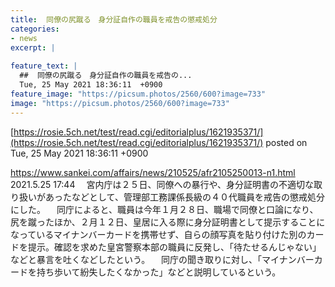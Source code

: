 ```yaml
---
title:  同僚の尻蹴る　身分証自作の職員を戒告の懲戒処分  
categories:
- news
excerpt: |
  
feature_text: |
  ##  同僚の尻蹴る　身分証自作の職員を戒告の...
  Tue, 25 May 2021 18:36:11  +0900
feature_image: "https://picsum.photos/2560/600?image=733"
image: "https://picsum.photos/2560/600?image=733"
---
```


[https://rosie.5ch.net/test/read.cgi/editorialplus/1621935371/](https://rosie.5ch.net/test/read.cgi/editorialplus/1621935371/)
posted on Tue, 25 May 2021 18:36:11  +0900

<!--more-->

https://www.sankei.com/affairs/news/210525/afr2105250013-n1.html 2021.5.25 17:44 　宮内庁は２５日、同僚への暴行や、身分証明書の不適切な取り扱いがあったなどとして、管理部工務課係長級の４０代職員を戒告の懲戒処分にした。 　同庁によると、職員は今年１月２８日、職場で同僚と口論になり、尻を蹴ったほか、２月１２日、皇居に入る際に身分証明書として提示することになっているマイナンバーカードを携帯せず、自らの顔写真を貼り付けた別のカードを提示。確認を求めた皇宮警察本部の職員に反発し、「待たせるんじゃない」などと暴言を吐くなどしたという。 　同庁の聞き取りに対し、「マイナンバーカードを持ち歩いて紛失したくなかった」などと説明しているという。
